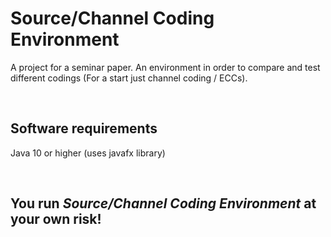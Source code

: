# Source/Channel Coding Environment
A project for a seminar paper. An environment in order to compare and test different codings (For a start just channel coding / ECCs).

<br />

## Software requirements
Java 10 or higher (uses javafx library)

<br /> 

## You run _Source/Channel Coding Environment_ at your own risk!

